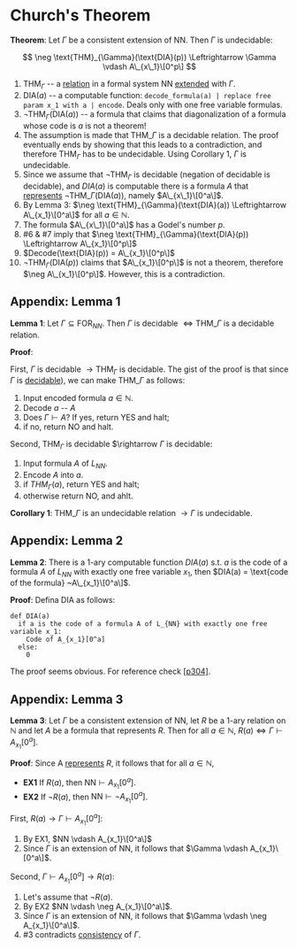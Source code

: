 # Church's Theorem

**Theorem**: Let $\Gamma$ be a consistent extension of NN. Then $\Gamma$ is undecidable:

$$
\neg \text{THM}_{\Gamma}(\text{DIA}(p)) \Leftrightarrow \Gamma \vdash A\_{x\_1}\[0^p\]
$$

1. $\text{THM}_{\Gamma}$ -- a [relation](https://github.com/marti-1/notebooks/blob/master/math/on-functions-and-relations.md) in a formal system NN [extended](https://github.com/marti-1/notebooks/blob/master/math/on-extension.md#formal-arithmetic) with $\Gamma$.
2. $\text{DIA}(a)$ -- a computable function: `decode_formula(a) | replace free param x_1 with a | encode`. Deals only with one free variable formulas.
3. $\neg \text{THM}_{\Gamma}(\text{DIA}(a))$ -- a formula that claims that diagonalization of a formula whose code is $a$ is not a theorem!
4. The assumption is made that $\text{THM}\_{\Gamma}$ is a decidable relation. The proof eventually ends by showing that this leads to a contradiction, and therefore $\text{THM}_{\Gamma}$ has to be undecidable. Using Corollary 1, $\Gamma$ is undecidable.
5. Since we assume that $\neg \text{THM}_{\Gamma}$ is decidable (negation of decidable is decidable), and $DIA(a)$ is computable there is a formula $A$ that [represents](https://github.com/marti-1/notebooks/blob/master/math/on-representing.md) $\neg \text{THM}\_{\Gamma}(\text{DIA}(a))$, namely $A\_{x\_1}\[0^a\]$.
6. By Lemma 3: $\neg \text{THM}_{\Gamma}(\text{DIA}(a)) \Leftrightarrow A\_{x_1}\[0^a\]$ for all $a\in \mathbb{N}$.
7. The formula $A\_{x\_1}\[0^a\]$ has a Godel's number $p$.
8. #6 & #7 imply that $\neg \text{THM}_{\Gamma}(\text{DIA}(p)) \Leftrightarrow A\_{x_1}\[0^p\]$
9. $Decode(\text{DIA}(p)) = A\_{x_1}\[0^p\]$
10. $\neg \text{THM}_{\Gamma}(\text{DIA}(p))$ claims that $A\_{x_1}\[0^p\]$ is not a theorem, therefore $\neg A\_{x_1}\[0^p\]$. However, this is a contradiction.

## Appendix: Lemma 1

**Lemma 1**: Let $\Gamma \subseteq \text{FOR}_{NN}$. Then $\Gamma$ is decidable $\Leftrightarrow \text{THM}\_{\Gamma}$ is a decidable relation. 

**Proof**:

First, $\Gamma$ is decidable $\rightarrow \text{THM}_{\Gamma}$ is decidable. The gist of the proof is that since $\Gamma$ is [decidable](https://github.com/marti-1/notebooks/blob/master/math/on-decidable-set.md)), we can make $\text{THM}\_{\Gamma}$ as follows:

1. Input encoded formula $a\in \mathbb{N}$.
2. Decode $a$ -- $A$
3. Does $\Gamma \vdash A$? If yes, return YES and halt;
4. if no, return NO and halt.

Second, $\text{THM}_{\Gamma}$ is decidable $\rightarrow $\Gamma$ is decidable:

1. Input formula $A$ of $L_{NN}$.
2. Encode $A$ into $a$.
3. if $THM_{\Gamma}(a)$, return YES and halt;
4. otherwise return NO, and ahlt.
 
**Corollary 1**: $\text{THM}\_{\Gamma}$ is an undecidable relation $\rightarrow \Gamma$ is undecidable.

## Appendix: Lemma 2

**Lemma 2**: There is a 1-ary computable function $DIA(a)$ s.t. $a$ is the code of a formula $A$ of $L_{NN}$ with exactly one free variable $x_1$, then $DIA(a) = \text{code of the formula} ~A\_{x_1}\[0^a\]$.

**Proof**: Defina DIA as follows:

```
def DIA(a)
  if a is the code of a formula A of L_{NN} with exactly one free variable x_1:
    Code of A_{x_1}[0^a]
  else:
    0
```

The proof seems obvious. For reference check [[p304]](https://github.com/marti-1/notebooks/blob/master/math/on-representing.md).

## Appendix: Lemma 3

**Lemma 3**: Let $\Gamma$ be a consistent extension of NN, let $R$ be a 1-ary relation on $\mathbb{N}$ and let $A$ be a formula that represents $R$. Then for all $a\in \mathbb{N}$, $R(a) \Leftrightarrow \Gamma \vdash A_{x_1}[0^a]$.

**Proof**: Since A [represents](https://github.com/marti-1/notebooks/blob/master/math/on-representing.md) $R$, it follows that for all $a \in \mathbb{N}$,

* **EX1** If $R(a)$, then $\text{NN} \vdash A_{x_1}[0^a]$.
* **EX2** If $\neg R(a)$, then $\text{NN} \vdash \neg A_{x_1}[0^a]$.

First, $R(a) \rightarrow \Gamma \vdash A_{x_1}[0^a]$:

1. By EX1, $NN \vdash A_{x_1}\[0^a\]$
2. Since $\Gamma$ is an extension of NN, it follows that $\Gamma \vdash A_{x_1}\[0^a\]$.

Second, $\Gamma \vdash A_{x_1}[0^a] \rightarrow R(a)$:
1. Let's assume that $\neg R(a)$.
2. By EX2 $NN \vdash \neg A_{x_1}\[0^a\]$.
3. Since $\Gamma$ is an extension of NN, it follows that $\Gamma \vdash \neg A_{x_1}\[0^a\]$.
4. #3 contradicts [consistency](https://github.com/marti-1/notebooks/blob/master/math/on-consistency.md) of $\Gamma$.
